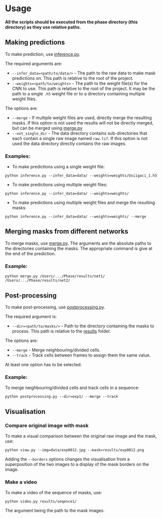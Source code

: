 # Usage

**All the scripts should be executed from the phase directory (this directory) as they use relative paths.**

## Making predictions

To make prediction, use [inference.py](./inference.py).

The required arguments are:
- `--infer_data=<path/to/data/>` - The path to the raw data to make mask predictions on. This path is relative to the root of the project.
- `--weights=<path/to/weights>` - The path to the weight file(s) for the CNN to use. This path is relative to the root of the project.
It may be the path to a single `.h5` weight file or to a directory containing multiple weight files.

The options are:
- `--merge` - If multiple weight files are used, directly merge the resulting masks. If this option is not used the results will not
be directly merged, but can be merged using [merge.py](./merge.py)
- `--not_single_dir` - The data directory contains sub-directories that each contain a single raw image named `raw.tif`.
If this option is not used the data directory directly contains the raw images.

### Examples:

- To make predictions using a single weight file:

`python inference.py --infer_data=data/ --weights=weights/Usiigaci_1.h5`

- To make predictions using multiple weight files:

`python inference.py --infer_data=data/ --weights=weights/`

- To make predictions using multiple weight files and merge the resulting masks:

`python inference.py --infer_data=data/ --weights=weights/ --merge`


## Merging masks from different networks

To merge masks, use [merge.py](./merge.py). The arguments are the absolute paths to the directories containing the masks.
The appropriate command is give at the end of the prediction.

### Example:

`python merge.py /Users/.../Phase/results/net1/ /Users/.../Phase/results/net2/`

## Post-processing

To make post-processing, use [postprocessing.py](./postprocessing.py).

The required argument is:
- `--dir=<path/to/masks/>` - Path to the directory containing the masks to process. This path is relative to the [results](../results) folder.

The options are:
- `--merge` - Merge neighbouring/divided cells.
- `--track` - Track cells between frames to assign them the same value.

At least one option has to be selected.

### Example:
To merge neighbouring/divided cells and track cells in a sequence:

`python postprocessing.py --dir=exp1/ --merge --track`

## Visualisation

### Compare original image with mask
To make a visual comparison between the original raw image and the mask, use:

`python view.py --img=data/exp0012.jpg --mask=results/exp0012.png`

Adding the `--borders` options changes the visualisation from a superposition of the two images to a display of the mask borders on the image.

### Make a video
To make a video of the sequence of masks, use:

`python video.py results/seqence1/`

The argument being the path to the mask images.

